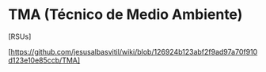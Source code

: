 # TMA (Técnico de Medio Ambiente)
[RSUs]

[https://github.com/jesusalbasvitil/wiki/blob/126924b123abf2f9ad97a70f910d123e10e85ccb/TMA] 
